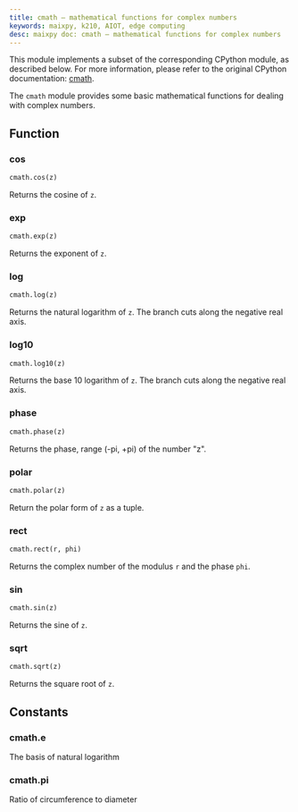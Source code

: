 ```yaml
---
title: cmath – mathematical functions for complex numbers
keywords: maixpy, k210, AIOT, edge computing
desc: maixpy ​​doc: cmath – mathematical functions for complex numbers
---
```



This module implements a subset of the corresponding CPython module, as described below. For more information, please refer to the original CPython documentation: [cmath](https://docs.python.org/3.5/library/cmath.html#module-cmath).

The `cmath` module provides some basic mathematical functions for dealing with complex numbers.


## Function

### cos

```python
cmath.cos(z)
```

Returns the cosine of `z`.

### exp

```python
cmath.exp(z)
```

Returns the exponent of `z`.

### log

```python
cmath.log(z)
```

Returns the natural logarithm of `z`. The branch cuts along the negative real axis.

### log10

```python
cmath.log10(z)
```

Returns the base 10 logarithm of `z`. The branch cuts along the negative real axis.

### phase

```python
cmath.phase(z)
```

Returns the phase, range (-pi, +pi) of the number "z".

### polar

```python
cmath.polar(z)
```

Return the polar form of `z` as a tuple.

### rect

```python
cmath.rect(r, phi)
```

Returns the complex number of the modulus `r` and the phase `phi`.

### sin

```python
cmath.sin(z)
```

Returns the sine of `z`.

### sqrt

```python
cmath.sqrt(z)
```

Returns the square root of `z`.

## Constants

### cmath.e

The basis of natural logarithm

### cmath.pi

Ratio of circumference to diameter
